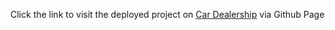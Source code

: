 Click the link to visit the deployed project on [Car Dealership](https://harlanx.github.io/car_dealership/) via Github Page
